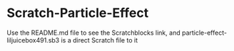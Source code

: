 # Scratch-Particle-Effect
Use the README.md file to see the Scratchblocks link, and particle-effect-liljuicebox491.sb3 is a direct Scratch file to it
